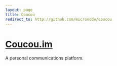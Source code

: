 ```yaml
---
layout: page
title: Coucou
redirect_to: http://github.com/micronode/coucou
---
```

# [Coucou.im](http://coucou.im)

A personal communications platform.

